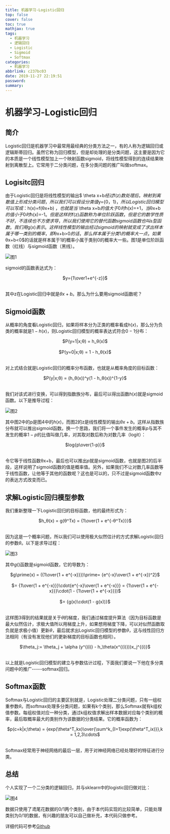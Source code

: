 ```yaml
---
title: 机器学习-Logistic回归
top: false
cover: false
toc: true
mathjax: true
tags:
  - 机器学习
  - 逻辑回归
  - Logistic
  - Sigmoid
  - Softmax
categories:
  - 机器学习
abbrlink: c237bc03
date: 2019-11-27 22:19:51
password:
summary:
---
```


# 机器学习-Logistic回归

## 简介

Logistic回归是机器学习中最常用最经典的分类方法之一，有的人称为逻辑回归或逻辑斯蒂回归。虽然它称为回归模型，但是却处理的是分类问题，这主要是因为它的本质是一个线性模型加上一个映射函数sigmoid，将线性模型得到的连续结果映射到离散型上。它常用于二分类问题，在多分类问题的推广叫做softmax。 

## Logisitc回归

由于Logistic回归是将线性模型的输出$ \theta x+b$经过$f(z)$数处理后，映射到离散值上形成分类问题，所以我们可以假设分类值$y=\{0，1\}$，所以Logistic回归模型可以写成：$h(x)=f(θx+b) $，也就是当$ \theta x+b$的值大于0时$h(x)=+1$，当$θx+b$的值小于0时$h(x)=-1$。但是这样的$f(z)$函数称为单位阶跃函数，但是它的数学性质不好，不连续也不方便求导，所以我们使用它的替代函数sigmoid函数也叫s型函数，我们用$g(x)$表示。这样线性模型的输出经过sigmoid的映射就变成了求出样本属于哪一类别的概率，即$θx+b>0$的话，那么样本属于分类1的概率大一点，如果$θx+b<0$的话就是样本属于1的概率小属于类别0的概率大一些。图1是单位阶跃函数（红线）与sigmoid函数（黑线）。 

![图1](https://cdn.jsdelivr.net/gh/hiyoung123/CDN/img/img_ml_logic_sigmoid.webp)

sigmoid的函数表达式为： 

 <center> $y={1\over1+e^{-z}}$ <br><br> </center >


其中z在Logistic回归中就是$θx+b$。那么为什么要用sigmoid函数呢？ 

## Sigmoid函数

从概率的角度看Logistic回归，如果将样本分为正类的概率看成$h(x)$，那么分为负类的概率就是$1-h(x)$，则Logistic回归模型的概率表达式符合$0-1$分布： 

<center> $P(y=1|x;θ) = h_θ(x)$ <br><br> </center >
<center> $P(y=0|x;θ) = 1 - h_θ(x)$ <br><br> </center >


对上式结合就是Logistic回归的概率分布函数，也就是从概率角度的目标函数： 

<center> $P(y|x;θ) = (h_θ(x))^y(1 - h_θ(x))^{1-y}$  <br><br> </center >


我们对该式进行变换，可以得到指数族分布，最后可以得出函数$h(x)$就是sigmoid函数。以下是推导过程： 

![图2](https://cdn.jsdelivr.net/gh/hiyoung123/CDN/img/img_logist_sigmoid_process.webp)

其中图2中的p是图4中的$h(x)$，而图2的z是线性模型的输出$θx+b$。这样从指数族分布就可以推出sigmoid函数。换一个思路，我们将一个事件发生的概率$p$与其不发生的概率$1-p$的比值叫做几率，对其取对数后称为对数几率（logit）：

<center> $log{p\over{1-p}}$ <br><br> </center >


令它等于线性函数θx+b，最后也可以推出$p$就是sigmoid函数，也就是图2的后半段，这样说明了sigmoid函数的值是概率值。另外，如果我们不让对数几率函数等于线性函数，让他等于其他的函数呢？这也是可以的，只不过是sigmoid函数中$z$的表达方式改变而已。 

## 求解Logistic回归模型参数

 我们重新整理一下Logistic回归的目标函数，他的最终形式为： 

<center> $h_θ(x) = g(θ^Tx) = {1\over{1 + e^{-θ^Tx}}}$ <br><br> </center >


因为这是一个概率问题，所以我们可以使用极大似然估计的方式求解Logistic回归的参数$θ$。以下是求导过程： 

![图3](https://cdn.jsdelivr.net/gh/hiyoung123/CDN/img/img_loggist_process.webp)

 其中$g()$函数是sigmoid函数，它的导数为： 

<center> $g\prime(x) = ({1\over{1 + e^{-x}}})\prime= {e^{-x}\over(1 + e^{-x})^2}$ <br><br> </center >
<center> $= {1\over{1 + e^{-x}}}\cdot{e^{-x}\over{1 + e^{-x}}} = {1\over{1 + e^{-x}}}\cdot(1 - {1\over{1 + e^{-x}}})$ <br><br> </center >
<center> $= {g(x)\cdot(1 - g(x))}$ <br><br> </center >


这样图3得到的结果就是关于$θ$的梯度，我们通过梯度提升算法（因为目标函数是最大似然估计，求极大值所以用梯度上升，如果想用梯度下降，可以对似然函数取负就是求极小值）更新$θ$，最后就求出Logistic回归模型的参数$θ$，这与线性回归方法相同（有没有发现他们的更新梯度的目标函数也相同）。 

<center> $\theta_j:= \theta_j +  \alpha (y^{(i)} - h_\theta(x^{(i)}))x_j^{(i)}$ <br><br> </center >


以上就是Logistic回归模型的建立与参数估计过程，下面我们要说一下他在多分类问题中的推广-----softmax回归。 

## Softmax函数

Softmax与Logistic回归的主要区别就是，Logistic处理二分类问题，只有一组权重参数$θ$。而softmax处理多分类问题，如果有k个类别，那么Softmax就有k组权值参数。每组权值对应一种分类，通过k组权值求解出样本数据对应每个类别的概率，最后取概率最大的类别作为该数据的分类结果。它的概率函数为： 

<center> $p(c=k|x;\theta) = {exp(\theta^T_kx)\over{\sum^k_{I=1}exp(\theta^T_ix)}},k = 1,2,3\cdots$ <br><br> </center >


Softmax经常用于神经网络的最后一层，用于对神经网络已经处理好的特征进行分类。

## 总结

个人实现了一个二分类的逻辑回归，并与sklearn中的logistic回归做对比：

![图4](https://cdn.jsdelivr.net/gh/hiyoung123/CDN/img/img_logist_compare_result.webp)

数据只使用了鸢尾花数据的0/1两个类别，由于本代码实现的比较简单，只能处理类别为0/1的数据，有兴趣的朋友可以自己做补充，本代码只做参考。 

详细代码可参考[Github]( https://github.com/hiyoung123/ML )

